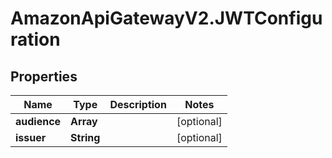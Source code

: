 # AmazonApiGatewayV2.JWTConfiguration

## Properties

Name | Type | Description | Notes
------------ | ------------- | ------------- | -------------
**audience** | **Array** |  | [optional] 
**issuer** | **String** |  | [optional] 


